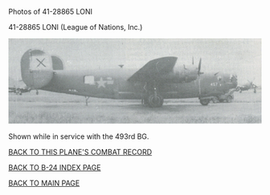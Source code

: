 
Photos of 41-28865 LONI






 




41-28865 LONI (League of Nations, Inc.)  
  

![](41-28865.jpg)  

Shown while in service with the 493rd BG.  
  

[BACK TO THIS PLANE'S COMBAT RECORD](b24s/41-28865.md)  

[BACK TO B-24 INDEX PAGE](000b24s.md)  

[BACK TO MAIN PAGE](index.html)


